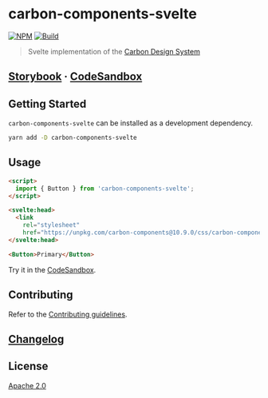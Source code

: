 # carbon-components-svelte

[![NPM][npm]][npm-url]
[![Build][build]][build-badge]

> Svelte implementation of the [Carbon Design System](https://github.com/carbon-design-system)

## [Storybook](https://ibm.github.io/carbon-components-svelte) · [CodeSandbox](https://codesandbox.io/s/carbon-components-svelte021-lhvc4)

## Getting Started

`carbon-components-svelte` can be installed as a development dependency.

```bash
yarn add -D carbon-components-svelte
```

## Usage

```html
<script>
  import { Button } from 'carbon-components-svelte';
</script>

<svelte:head>
  <link
    rel="stylesheet"
    href="https://unpkg.com/carbon-components@10.9.0/css/carbon-components.min.css" />
</svelte:head>

<Button>Primary</Button>
```

Try it in the [CodeSandbox](https://codesandbox.io/s/carbon-components-svelte021-lhvc4).

## Contributing

Refer to the [Contributing guidelines](CONTRIBUTING.md).

## [Changelog](CHANGELOG.md)

## License

[Apache 2.0](LICENSE)

[npm]: https://img.shields.io/npm/v/carbon-components-svelte.svg?color=blue
[npm-url]: https://npmjs.com/package/carbon-components-svelte
[build]: https://travis-ci.com/ibm/carbon-components-svelte.svg?branch=master
[build-badge]: https://travis-ci.com/ibm/carbon-components-svelte
